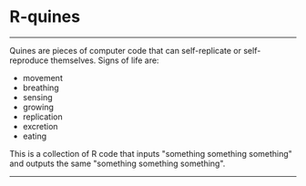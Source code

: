 # R-quines

-------------------------------------------

Quines are pieces of computer code that can self-replicate or self-reproduce themselves. Signs of life are:

* movement
* breathing
* sensing
* growing
* replication
* excretion
* eating

This is a collection of R code that inputs "something something something" and outputs the same "something something something".

-------------------------------------------
